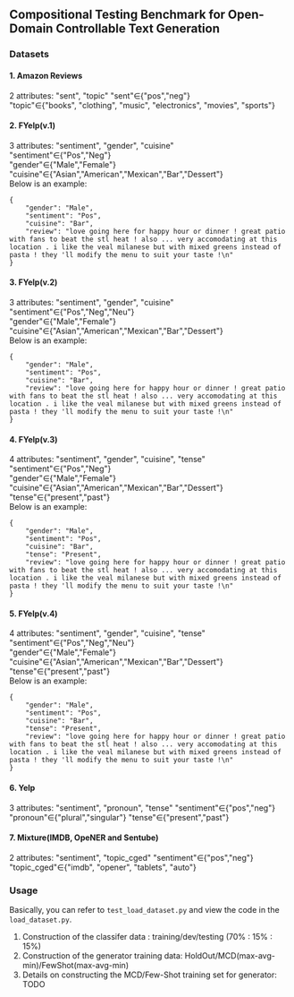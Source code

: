 ## Compositional Testing Benchmark for Open-Domain Controllable Text Generation
### Datasets
#### 1. Amazon Reviews
2 attributes: "sent", "topic" 
"sent"$\in${"pos","neg"}  
"topic"$\in${"books", "clothing", "music", "electronics", "movies", "sports"}

#### 2. FYelp(v.1)
3 attributes: "sentiment", "gender", "cuisine"  
"sentiment"$\in${"Pos","Neg"}  
"gender"$\in${"Male","Female"}  
"cuisine"$\in${"Asian","American","Mexican","Bar","Dessert"}  
Below is an example:
```
{
    "gender": "Male",
    "sentiment": "Pos",
    "cuisine": "Bar",
    "review": "love going here for happy hour or dinner ! great patio with fans to beat the stl heat ! also ... very accomodating at this location . i like the veal milanese but with mixed greens instead of pasta ! they 'll modify the menu to suit your taste !\n"
}
```
#### 3. FYelp(v.2)
3 attributes: "sentiment", "gender", "cuisine"  
"sentiment"$\in${"Pos","Neg","Neu"}  
"gender"$\in${"Male","Female"}  
"cuisine"$\in${"Asian","American","Mexican","Bar","Dessert"}  
Below is an example:
```
{
    "gender": "Male",
    "sentiment": "Pos",
    "cuisine": "Bar",
    "review": "love going here for happy hour or dinner ! great patio with fans to beat the stl heat ! also ... very accomodating at this location . i like the veal milanese but with mixed greens instead of pasta ! they 'll modify the menu to suit your taste !\n"
}
```
#### 4. FYelp(v.3)
4 attributes: "sentiment", "gender", "cuisine", "tense"  
"sentiment"$\in${"Pos","Neg"}  
"gender"$\in${"Male","Female"}  
"cuisine"$\in${"Asian","American","Mexican","Bar","Dessert"}  
"tense"$\in${"present","past"}  
Below is an example:
```
{
    "gender": "Male",
    "sentiment": "Pos",
    "cuisine": "Bar",
    "tense": "Present",
    "review": "love going here for happy hour or dinner ! great patio with fans to beat the stl heat ! also ... very accomodating at this location . i like the veal milanese but with mixed greens instead of pasta ! they 'll modify the menu to suit your taste !\n"
}
```
#### 5. FYelp(v.4)
4 attributes: "sentiment", "gender", "cuisine", "tense"  
"sentiment"$\in${"Pos","Neg","Neu"}  
"gender"$\in${"Male","Female"}  
"cuisine"$\in${"Asian","American","Mexican","Bar","Dessert"}  
"tense"$\in${"present","past"}  
Below is an example:
```
{
    "gender": "Male",
    "sentiment": "Pos",
    "cuisine": "Bar",
    "tense": "Present",
    "review": "love going here for happy hour or dinner ! great patio with fans to beat the stl heat ! also ... very accomodating at this location . i like the veal milanese but with mixed greens instead of pasta ! they 'll modify the menu to suit your taste !\n"
}
```
#### 6. Yelp
3 attributes: "sentiment", "pronoun", "tense" 
"sentiment"$\in${"pos","neg"}  
"pronoun"$\in${"plural","singular"}
"tense"$\in${"present","past"}

#### 7. Mixture(IMDB, OpeNER and Sentube)
2 attributes: "sentiment", "topic_cged" 
"sentiment"$\in${"pos","neg"}  
"topic_cged"$\in${"imdb", "opener", "tablets", "auto"}

### Usage
Basically, you can refer to `test_load_dataset.py` and view the code in the `load_dataset.py`.  
1. Construction of the classifer data : training/dev/testing (70% : 15% : 15%)
2. Construction of the generator training data: HoldOut/MCD(max-avg-min)/FewShot(max-avg-min)
3. Details on constructing the MCD/Few-Shot training set for generator:  
TODO

